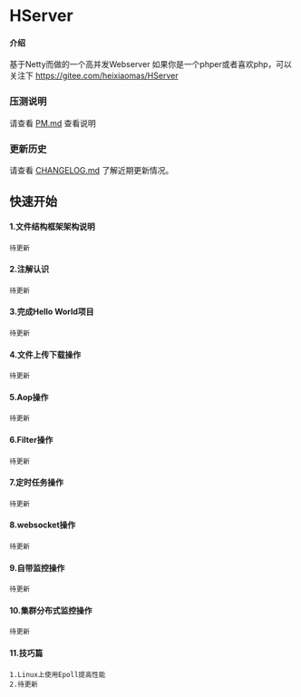 # HServer

#### 介绍
基于Netty而做的一个高并发Webserver
如果你是一个phper或者喜欢php，可以关注下 
https://gitee.com/heixiaomas/HServer
    
### 压测说明
请查看 [PM.md](doc/PM.md) 查看说明


### 更新历史
请查看 [CHANGELOG.md](doc/CHANGELOG.md) 了解近期更新情况。


## 快速开始
#### 1.文件结构框架架构说明
    待更新
#### 2.注解认识
    待更新
#### 3.完成Hello World项目
    待更新
#### 4.文件上传下载操作
    待更新    
#### 5.Aop操作
    待更新
#### 6.Filter操作
    待更新
#### 7.定时任务操作
    待更新
#### 8.websocket操作
    待更新
#### 9.自带监控操作
    待更新
#### 10.集群分布式监控操作
    待更新
#### 11.技巧篇
    1.Linux上使用Epoll提高性能
    2.待更新
